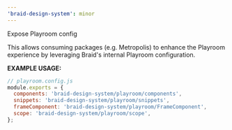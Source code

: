 ```yaml
---
'braid-design-system': minor
---
```


Expose Playroom config

This allows consuming packages (e.g. Metropolis) to enhance the Playroom experience by leveraging Braid's internal Playroom configuration.

**EXAMPLE USAGE:**
```jsx
// playroom.config.js
module.exports = {
  components: 'braid-design-system/playroom/components',
  snippets: 'braid-design-system/playroom/snippets',
  frameComponent: 'braid-design-system/playroom/FrameComponent',
  scope: 'braid-design-system/playroom/scope',
};
```
